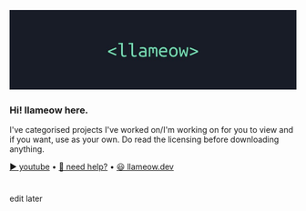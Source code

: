 ![](https://github.com/llameow/llameow/blob/main/llameow.jpg)
### Hi! llameow here.
I've categorised projects I've worked on/I'm working on for you to view and if you want, use as your own.
Do read the licensing before downloading anything. 

[▶ youtube](https://www.youtube.com/channel/UCh6scSxapeyPCfAljYWco9w) • [💬 need help?](https://discord.gg/ke6Vb4T8mF) • [😃 llameow.dev]()

#

edit later


